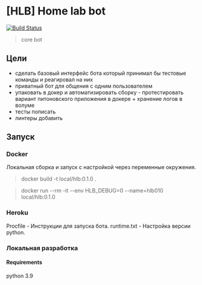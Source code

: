 # [HLB] Home lab bot

[![Build Status](http://drone.melchior.reynet/api/badges/rey/geth/status.svg)](http://drone.melchior.reynet/rey/geth)

> core bot

## Цели

* сделать базовый интерфейс бота который принимал бы тестовые команды и реагировал на них
* приватный бот для общения с одним пользователем
* упаковать в докер и автоматизировать сборку - протестировать вариант питоновского приложения в докере + хранение логов в волуме
* тесты пописать
* линтеры добавить

## Запуск

### Docker

Локальная сборка и запуск с настройкой через переменные окружения.

> docker build -t local/hlb:0.1.0 .

> docker run --rm -it --env HLB_DEBUG=0 --name=hlb010 local/hlb:0.1.0

### Heroku

Procfile - Инструкции для запуска бота.
runtime.txt - Настройка версии python.

### Локальная разработка

#### Requirements
python 3.9